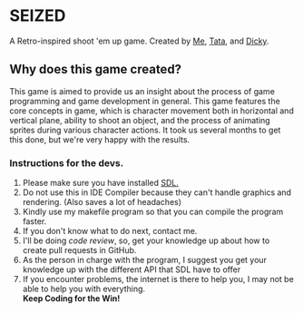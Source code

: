 # SEIZED
A Retro-inspired shoot 'em up game. Created by [Me](https://github.com/Agung-Krisna), [Tata](https://github.com/tatanofera), and [Dicky](https://github.com/dyudhani).
## Why does this game created?

This game is aimed to provide us an insight about the process of game programming and game development in general. This game features the core concepts in game, which is character movement both in horizontal and vertical plane, ability to shoot an object, and the process of animating sprites during various character actions. It took us several months to get this done, but we're very happy with the results.

### Instructions for the devs.
1. Please make sure you have installed [SDL.](https://wiki.libsdl.org/Installation)
2. Do not use this in IDE Compiler because they can't handle graphics and rendering. (Also saves a lot of headaches)
3. Kindly use my makefile program so that you can compile the program faster.
4. If you don't know what to do next, contact me.
5. I'll be doing *code review*, so, get your knowledge up about how to create pull requests in GitHub.
6. As the person in charge with the program, I suggest you get your knowledge up with the different API that SDL have to offer
7. If you encounter problems, the internet is there to help you, I may not be able to help you with everything. <br>
**Keep Coding for the Win!**
